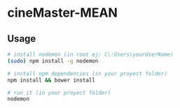 # cineMaster-MEAN

## Usage

```sh
# install nodemon (in root ej: C\:Users\yourUserName)
(sudo) npm install -g nodemon

# install npm dependencies (in your proyect folder)
npm install && bower install

# run it (in your proyect folder)
nodemon
```
